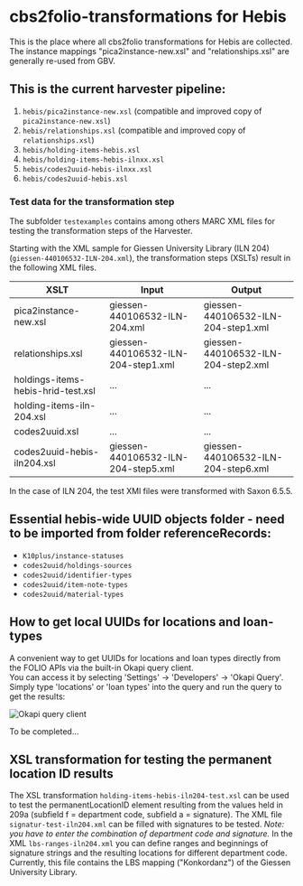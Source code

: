 # cbs2folio-transformations for Hebis

This is the place where all cbs2folio transformations for Hebis are collected. The instance
mappings "pica2instance-new.xsl" and "relationships.xsl" are generally re-used from GBV.

## This is the current harvester pipeline:

1. `hebis/pica2instance-new.xsl` (compatible and improved copy of `pica2instance-new.xsl`) 
1. `hebis/relationships.xsl` (compatible and improved copy of `relationships.xsl`) 
1. `hebis/holding-items-hebis.xsl`
1. `hebis/holding-items-hebis-ilnxx.xsl`
1. `hebis/codes2uuid-hebis-ilnxx.xsl`
1. `hebis/codes2uuid-hebis.xsl`

### Test data for the transformation step

The subfolder `testexamples` contains among others MARC XML files for testing the transformation steps of the Harvester.

Starting with the XML sample for Giessen University Library (ILN 204) (`giessen-440106532-ILN-204.xml`), the transformation steps (XSLTs) result in the following XML files.


| XSLT                               | Input                                | Output                              |
| ---------------------------------- | ------------------------------------ | ----------------------------------- |
| pica2instance-new.xsl              | giessen-440106532-ILN-204.xml        | giessen-440106532-ILN-204-step1.xml |
| relationships.xsl                  | giessen-440106532-ILN-204-step1.xml  | giessen-440106532-ILN-204-step2.xml |
| holdings-items-hebis-hrid-test.xsl | ...                                  | ...                                 |
| holding-items-iln-204.xsl          | ...                                  | ...                                 |
| codes2uuid.xsl                     | ...                                  | ...                                 |
| codes2uuid-hebis-iln204.xsl        | giessen-440106532-ILN-204-step5.xml  | giessen-440106532-ILN-204-step6.xml |

In the case of ILN 204, the test XMl files were transformed with Saxon 6.5.5.


## Essential hebis-wide UUID objects folder - need to be imported from folder referenceRecords:

- `K10plus/instance-statuses`
- `codes2uuid/holdings-sources`
- `codes2uuid/identifier-types`
- `codes2uuid/item-note-types`
- `codes2uuid/material-types`

## How to get local UUIDs for locations and loan-types

A convenient way to get UUIDs for locations and loan types directly from the FOLIO APIs via the built-in Okapi query client.   
You can access it by selecting 'Settings' -> 'Developers' -> 'Okapi Query'.  
Simply type 'locations' or 'loan types' into the query and run the query to get the results:  

![Okapi query client](./FOLIO-OKAPI-Client.PNG)

To be completed...


## XSL transformation for testing the permanent location ID results

The XSL transformation `holding-items-hebis-iln204-test.xsl` can be used to test the permanentLocationID element resulting from the values held in 209a (subfield f = department code, subfield a = signature). The XML file `signatur-test-iln204.xml` can be filled with signatures to be tested. *Note: you have to enter the combination of department code and signature.* In the XML `lbs-ranges-iln204.xml` you can define ranges and beginnings of signature strings and the resulting locations for different department code. Currently, this file contains the LBS mapping ("Konkordanz") of the Giessen University Library.
